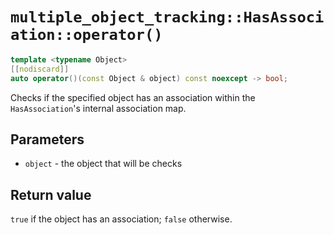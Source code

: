 # `multiple_object_tracking::HasAssociation::operator()`

```cpp
template <typename Object>
[[nodiscard]]
auto operator()(const Object & object) const noexcept -> bool;
```

Checks if the specified object has an association within the `HasAssociation`'s
internal association map.

## Parameters

- `object` - the object that will be checks

## Return value

`true` if the object has an association; `false` otherwise.

